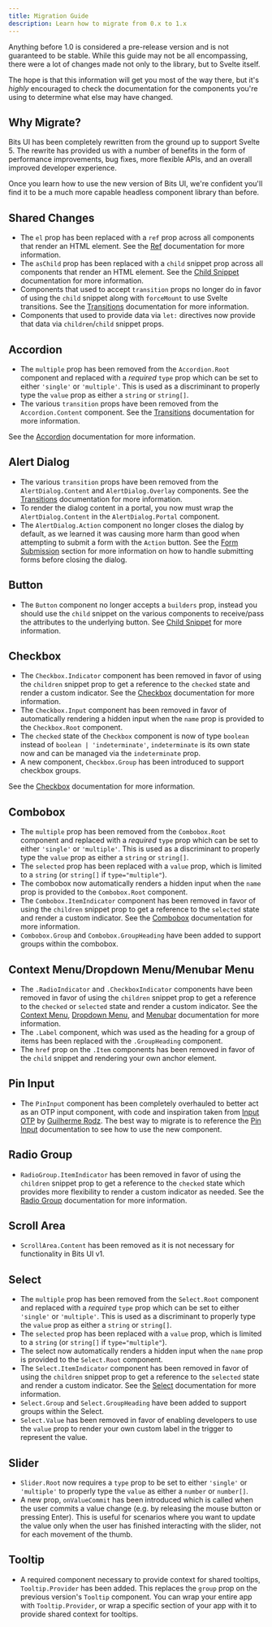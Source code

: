 ```yaml
---
title: Migration Guide
description: Learn how to migrate from 0.x to 1.x
---
```


Anything before 1.0 is considered a pre-release version and is not guaranteed to be stable. While this guide may not be all encompassing, there were a lot of changes made not only to the library, but to Svelte itself.

The hope is that this information will get you most of the way there, but it's _highly_ encouraged to check the documentation for the components you're using to determine what else may have changed.

## Why Migrate?

Bits UI has been completely rewritten from the ground up to support Svelte 5. The rewrite has provided us with a number of benefits in the form of performance improvements, bug fixes, more flexible APIs, and an overall improved developer experience.

Once you learn how to use the new version of Bits UI, we're confident you'll find it to be a much more capable headless component library than before.

## Shared Changes

-   The `el` prop has been replaced with a `ref` prop across all components that render an HTML element. See the [Ref](/docs/ref) documentation for more information.
-   The `asChild` prop has been replaced with a `child` snippet prop across all components that render an HTML element. See the [Child Snippet](/docs/child-snippet) documentation for more information.
-   Components that used to accept `transition` props no longer do in favor of using the `child` snippet along with `forceMount` to use Svelte transitions. See the [Transitions](/docs/transitions) documentation for more information.
-   Components that used to provide data via `let:` directives now provide that data via `children`/`child` snippet props.

## Accordion

-   The `multiple` prop has been removed from the `Accordion.Root` component and replaced with a _required_ `type` prop which can be set to either `'single'` or `'multiple'`. This is used as a discriminant to properly type the `value` prop as either a `string` or `string[]`.
-   The various `transition` props have been removed from the `Accordion.Content` component. See the [Transitions](/docs/transitions) documentation for more information.

See the [Accordion](/docs/components/accordion) documentation for more information.

## Alert Dialog

-   The various `transition` props have been removed from the `AlertDialog.Content` and `AlertDialog.Overlay` components. See the [Transitions](/docs/transitions) documentation for more information.
-   To render the dialog content in a portal, you now must wrap the `AlertDialog.Content` in the `AlertDialog.Portal` component.
-   The `AlertDialog.Action` component no longer closes the dialog by default, as we learned it was causing more harm than good when attempting to submit a form with the `Action` button. See the [Form Submission](/docs/components/alert-dialog#form-submission) section for more information on how to handle submitting forms before closing the dialog.

## Button

-   The `Button` component no longer accepts a `builders` prop, instead you should use the `child` snippet on the various components to receive/pass the attributes to the underlying button. See [Child Snippet](/docs/child-snippet) for more information.

## Checkbox

-   The `Checkbox.Indicator` component has been removed in favor of using the `children` snippet prop to get a reference to the `checked` state and render a custom indicator. See the [Checkbox](/docs/components/checkbox) documentation for more information.
-   The `Checkbox.Input` component has been removed in favor of automatically rendering a hidden input when the `name` prop is provided to the `Checkbox.Root` component.
-   The `checked` state of the `Checkbox` component is now of type `boolean` instead of `boolean | 'indeterminate'`, `indeterminate` is its own state now and can be managed via the `indeterminate` prop.
-   A new component, `Checkbox.Group` has been introduced to support checkbox groups.

See the [Checkbox](/docs/components/checkbox) documentation for more information.

## Combobox

-   The `multiple` prop has been removed from the `Combobox.Root` component and replaced with a _required_ `type` prop which can be set to either `'single'` or `'multiple'`. This is used as a discriminant to properly type the `value` prop as either a `string` or `string[]`.
-   The `selected` prop has been replaced with a `value` prop, which is limited to a `string` (or `string[]` if `type="multiple"`).
-   The combobox now automatically renders a hidden input when the `name` prop is provided to the `Combobox.Root` component.
-   The `Combobox.ItemIndicator` component has been removed in favor of using the `children` snippet prop to get a reference to the `selected` state and render a custom indicator. See the [Combobox](/docs/components/combobox) documentation for more information.
-   `Combobox.Group` and `Combobox.GroupHeading` have been added to support groups within the combobox.

## Context Menu/Dropdown Menu/Menubar Menu

-   The `.RadioIndicator` and `.CheckboxIndicator` components have been removed in favor of using the `children` snippet prop to get a reference to the `checked` or `selected` state and render a custom indicator. See the [Context Menu](/docs/components/context-menu), [Dropdown Menu](/docs/components/dropdown-menu), and [Menubar](/docs/components/menubar) documentation for more information.
-   The `.Label` component, which was used as the heading for a group of items has been replaced with the `.GroupHeading` component.
-   The `href` prop on the `.Item` components has been removed in favor of the `child` snippet and rendering your own anchor element.

## Pin Input

-   The `PinInput` component has been completely overhauled to better act as an OTP input component, with code and inspiration taken from [Input OTP](https://github.com/guilhermerodz/input-otp) by [Guilherme Rodz](https://x.com/guilhermerodz). The best way to migrate is to reference the [Pin Input](/docs/components/pin-input) documentation to see how to use the new component.

## Radio Group

-   `RadioGroup.ItemIndicator` has been removed in favor of using the `children` snippet prop to get a reference to the `checked` state which provides more flexibility to render a custom indicator as needed. See the [Radio Group](/docs/components/radio-group) documentation for more information.

## Scroll Area

-   `ScrollArea.Content` has been removed as it is not necessary for functionality in Bits UI v1.

## Select

-   The `multiple` prop has been removed from the `Select.Root` component and replaced with a _required_ `type` prop which can be set to either `'single'` or `'multiple'`. This is used as a discriminant to properly type the `value` prop as either a `string` or `string[]`.
-   The `selected` prop has been replaced with a `value` prop, which is limited to a `string` (or `string[]` if `type="multiple"`).
-   The select now automatically renders a hidden input when the `name` prop is provided to the `Select.Root` component.
-   The `Select.ItemIndicator` component has been removed in favor of using the `children` snippet prop to get a reference to the `selected` state and render a custom indicator. See the [Select](/docs/components/select) documentation for more information.
-   `Select.Group` and `Select.GroupHeading` have been added to support groups within the Select.
-   `Select.Value` has been removed in favor of enabling developers to use the `value` prop to render your own custom label in the trigger to represent the value.

## Slider

-   `Slider.Root` now requires a `type` prop to be set to either `'single'` or `'multiple'` to properly type the `value` as either a `number` or `number[]`.
-   A new prop, `onValueCommit` has been introduced which is called when the user commits a value change (e.g. by releasing the mouse button or pressing Enter). This is useful for scenarios where you want to update the value only when the user has finished interacting with the slider, not for each movement of the thumb.

## Tooltip

-   A required component necessary to provide context for shared tooltips, `Tooltip.Provider` has been added. This replaces the `group` prop on the previous version's `Tooltip` component. You can wrap your entire app with `Tooltip.Provider`, or wrap a specific section of your app with it to provide shared context for tooltips.
